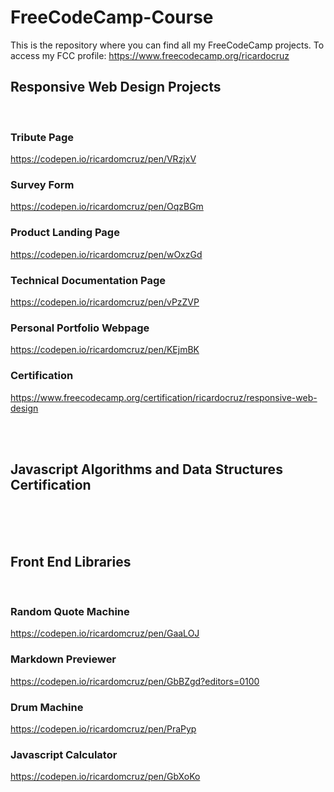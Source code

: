 # FreeCodeCamp-Course


This is the repository where you can find all my FreeCodeCamp projects.
To access my FCC profile: https://www.freecodecamp.org/ricardocruz


## Responsive Web Design Projects

<br/>

### Tribute Page
https://codepen.io/ricardomcruz/pen/VRzjxV

### Survey Form
https://codepen.io/ricardomcruz/pen/OqzBGm

### Product Landing Page
https://codepen.io/ricardomcruz/pen/wOxzGd

### Technical Documentation Page
https://codepen.io/ricardomcruz/pen/vPzZVP

### Personal Portfolio Webpage
https://codepen.io/ricardomcruz/pen/KEjmBK

### Certification
https://www.freecodecamp.org/certification/ricardocruz/responsive-web-design

<br/>

<br/>

## Javascript Algorithms and Data Structures Certification

<br/>

<br/>

<br/>

## Front End Libraries

<br/>

### Random Quote Machine
https://codepen.io/ricardomcruz/pen/GaaLOJ

### Markdown Previewer
https://codepen.io/ricardomcruz/pen/GbBZgd?editors=0100

### Drum Machine
https://codepen.io/ricardomcruz/pen/PraPyp

### Javascript Calculator
https://codepen.io/ricardomcruz/pen/GbXoKo

